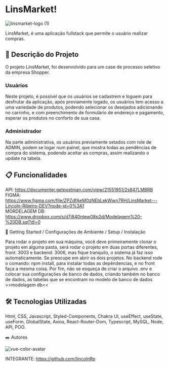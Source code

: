 # LinsMarket!

![linsmarket-logo (1)](https://user-images.githubusercontent.com/93271677/196770077-4aec5618-1872-4df6-a594-feeb208ea083.png)

LinsMarket, é uma aplicação fullstack que permite o usuário realizar compras.

## 🚀 Descrição do Projeto

O projeto LinsMarket, foi desenvolvido para um case de processo seletivo da empresa Shopper.

### Usuários
Neste projeto, é possível que os usuários se cadastrem e loguem para desfrutar da aplicação, após previamente logado, os usuários tem acesso a uma variedade de produtos, podendo selecionar os desejados adicionando no carrinho, e com preenchimento de formulário de endereço e pagamento, esperar os produtos no conforto de sua casa.

### Administrador
Na parte administrativa, os usuários previamente setados com role de ADMIN, podem se logar num painel, que mostra todas as pendências de compra do sistema, podendo aceitar as compras, assim realizando o update na tabela.

## 📋 Funcionalidades

API: https://documenter.getpostman.com/view/21551951/2s847LMBRB </br>
FIGMA: https://www.figma.com/file/ZPZdfAeM0zNEbLekWwn7RH/LinsMarket---Lincoln-Ribeiro-DEV?node-id=0%3A1 </br>
MORDELAGEM DB: https://www.dropbox.com/s/d7i840ntew08p2d/Modelagem%20-%20DB.sql?dl=0

🔧 Getting Started / Configurações de Ambiente / Setup / Instalação
 
Para rodar o projeto em sua máquina, você deve primeiramente clonar o projeto em alguma pasta, será rodar o projeto em duas portas diferentes, front: 3003 e backend: 3006, mas fique tranquilo, o sistema já faz isso automaticamente. Se preocupe em abrir os dois projetos. No backend rode o comando: npm install, para instalar todas as depêndencias, e no front faça a mesma coisa.
Por fim, não se esqueça de criar o arquivo .env e colocar sua configurações de banco de dados, criando também no banco de dados, as tabelas que se encontram no modelo  de banco de dados >>modelagem db<<

## 🛠️ Tecnologias Utilizadas
Html, CSS, Javascript, Styled-Components, Chakra UI, useEffect, useState, useForm, GlobalState, Axios, React-Router-Dom, Typescript, MySQL, Node, API, POO.

✒️ Autores

![vue-color-avatar](https://user-images.githubusercontent.com/93271677/195719553-fa3bdb3c-7fb0-41bb-b6f2-9ca6ef6b26de.png)

INTEGRANTE: https://github.com/lincolnRp

